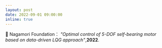 ```yaml
---
layout: post
date: 2022-09-01 09:00:00
inline: true
---
```


:tada: Nagamori Foundation： <em>"Optimal control of 5-DOF self-bearing motor based on data-driven LQG approach"</em>,<b>2022</b>.
